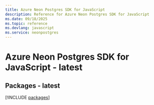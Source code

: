 ```yaml
---
title: Azure Neon Postgres SDK for JavaScript
description: Reference for Azure Neon Postgres SDK for JavaScript
ms.date: 09/18/2025
ms.topic: reference
ms.devlang: javascript
ms.service: neonpostgres
---
```

# Azure Neon Postgres SDK for JavaScript - latest
## Packages - latest
[!INCLUDE [packages](neon-postgres-index.md)]